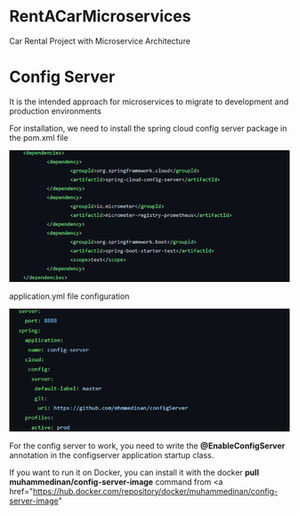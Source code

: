 # RentACarMicroservices
Car Rental Project with Microservice Architecture

# Config Server

It is the intended approach for microservices to migrate to development and production environments

For installation, we need to install the spring cloud config server package in the pom.xml file

<img src="https://github.com/mhmmedinan/rentACarMicroservices/blob/master/microservicesimages/configserverpom.png" width="auto">

application.yml file configuration

<img src="https://github.com/mhmmedinan/rentACarMicroservices/blob/master/microservicesimages/configserverapplication.png" width="auto">

For the config server to work, you need to write the <b>@EnableConfigServer</b> annotation in the configserver application startup class.

If you want to run it on Docker, you can install it with the docker <b>pull muhammedinan/config-server-image</b> command from <a href="https://hub.docker.com/repository/docker/muhammedinan/config-server-image" </a>





